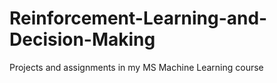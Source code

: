# Reinforcement-Learning-and-Decision-Making
Projects and assignments in my MS Machine Learning course
